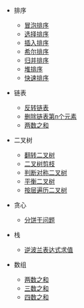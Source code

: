 * 排序
    * [冒泡排序](/algorithm/排序/冒泡排序.md)
    * [选择排序](/algorithm/排序/选择排序.md)
    * [插入排序](/algorithm/排序/插入排序.md)
    * [希尔排序](/algorithm/排序/希尔排序.md)
    * [归并排序](/algorithm/排序/归并排序.md)
    * [堆排序](/algorithm/排序/堆排序.md)
    * [快速排序](/algorithm/排序/快速排序.md)

* 链表

    * [反转链表](/algorithm/链表/反转链表.md)
    * [删除链表第n个元素](/algorithm/链表/删除链表第n个元素.md)
    * [两数之和](/algorithm/链表/两数之和.md)

* 二叉树

    * [翻转二叉树](/algorithm/二叉树/翻转二叉树.md)
    * [二叉树剪枝](/algorithm/二叉树/二叉树剪枝.md)
    * [判断对称二叉树](/algorithm/二叉树/判断对称二叉树.md)
    * [平衡二叉树](/algorithm/二叉树/判读平衡二叉树.md)
    * [按层遍历二叉树](/algorithm/二叉树/层序遍历二叉树.md)

* 贪心

    * [分饼干问题](/algorithm/贪心/分饼干问题.md)

* 栈
    
    * [逆波兰表达式求值](/algorithm/栈/逆波兰法求算式结果.md)

* 数组

    * [两数之和](/algorithm/数组/两数之和.md)
    * [三数之和](/algorithm/数组/三数之和.md)
    * [四数之和](/algorithm/数组/四数之和.md)

